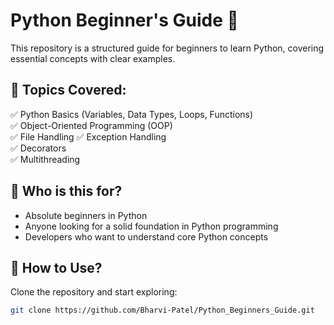 # Python Beginner's Guide 🚀  

This repository is a structured guide for beginners to learn Python, covering essential concepts with clear examples.  

## 📌 Topics Covered:
✅ Python Basics (Variables, Data Types, Loops, Functions)  
✅ Object-Oriented Programming (OOP)  
✅ File Handling
✅ Exception Handling  
✅ Decorators  
✅ Multithreading  

## 🎯 Who is this for?  
- Absolute beginners in Python  
- Anyone looking for a solid foundation in Python programming  
- Developers who want to understand core Python concepts  

## 📂 How to Use?  
Clone the repository and start exploring:  
```sh
git clone https://github.com/Bharvi-Patel/Python_Beginners_Guide.git
